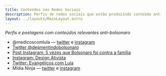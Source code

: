 ```yaml
---
title: Conteúdos nas Redes Sociais
description: Perfis de redes sociais que estão produzindo conteúdo anti-bolsonaro.
layout: ../layouts/MainLayout.astro
---
```


*Perfis e postagens com conteúdos relevantes anti-bolsonaro*

- @medicoscomlula — [twitter](https://twitter.com/medicoscomlula) e [instagram](https://www.instagram.com/medicoscomlula/)
- [Twitter @desmentindobolsonaro](https://twitter.com/desmentindobolsonaro)
- [Post Instagram: 5 vezes que Bolsonaro foi contra a família](https://www.instagram.com/p/CjbGfpyp_BV/?igshid=YmMyMTA2M2Y%3D)
- [Instagram: Design Ativista](https://www.instagram.com/designativista/)
- [Twitter: Evangélicos com Lula](https://twitter.com/lulaevangelicos)
- Mídia Ninja — [twitter](https://twitter.com/MidiaNINJA) e [instagram](https://www.instagram.com/midianinja/)

